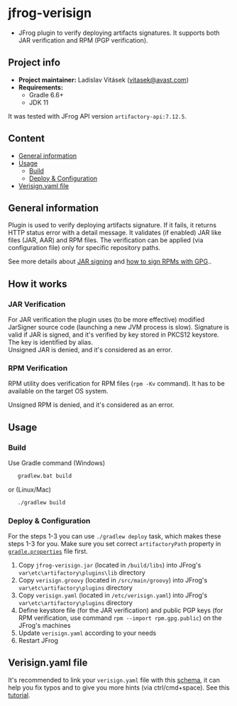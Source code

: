 # jfrog-verisign

- JFrog plugin to verify deploying artifacts signatures. It supports both JAR verification and RPM (PGP verification). 

## Project info
- **Project maintainer:** Ladislav Vitásek ([vitasek@avast.com](mailto:vitasek@avast.com))
- **Requirements:**
    * Gradle 6.6+
    * JDK 11

It was tested with JFrog API version `artifactory-api:7.12.5`.  

## Content
[//]: https://imthenachoman.github.io/nGitHubTOC
[//]: https://ecotrust-canada.github.io/markdown-toc/

- [General information](#general-information)
- [Usage](#usage)
    - [Build](#build)
    - [Deploy & Configuration](#deploy--configuration)
- [Verisign.yaml file](#verisignyaml-file)

## General information
Plugin is used to verify deploying artifacts signature. If it fails, it returns HTTP status error with a detail message. 
It validates (if enabled) JAR like files (JAR, AAR) and RPM files.
The verification can be applied (via configuration file) only for specific repository paths. 

See more details about [JAR signing](https://docs.oracle.com/javase/tutorial/deployment/jar/signing.html) and [how to sign RPMs with GPG](https://access.redhat.com/articles/3359321)..

## How it works

### JAR Verification
For JAR verification the plugin uses (to be more effective) modified JarSigner source code (launching a new JVM process is slow).
Signature is valid if JAR is signed, and it's verified by key stored in PKCS12 keystore. The key is identified by alias.  
Unsigned JAR is denied, and it's considered as an error.  

### RPM Verification
RPM utility does verification for RPM files (`rpm -Kv` command). It has to be available on the target OS system.  

Unsigned RPM is denied, and it's considered as an error.

## Usage

### Build
Use Gradle command (Windows) 
```bash
   gradlew.bat build
```
or (Linux/Mac)
```bash
   ./gradlew build
```


### Deploy & Configuration
For the steps 1-3 you can use `./gradlew deploy` task, which makes these steps 1-3 for you. Make sure you set correct `artifactoryPath` property in [`gradle.properties`](gradle.properties) file first.

1. Copy `jfrog-verisign.jar` (located in `/build/libs`) into JFrog's `var\etc\artifactory\plugins\lib` directory
2. Copy `verisign.groovy` (located in `/src/main/groovy`) into JFrog's `var\etc\artifactory\plugins`  directory
3. Copy `verisign.yaml` (located in `/etc/verisign.yaml`) into JFrog's `var\etc\artifactory\plugins`  directory
4. Define keystore file (for the JAR verification) and public PGP keys (for RPM verification, use command `rpm --import rpm.gpg.public`) on the JFrog's machines
5. Update `verisign.yaml` according to your needs
6. Restart JFrog


## Verisign.yaml file
It's recommended to link your `verisign.yaml` file with this [schema](/etc/verisign-schema.json), it can help you fix typos and to give you more hints (via ctrl/cmd+space).
See this [tutorial](https://www.jetbrains.com/help/idea/2021.1/json.html?utm_source=product&utm_medium=link&utm_campaign=IU&utm_content=2021.1#ws_json_schema_add_custom).